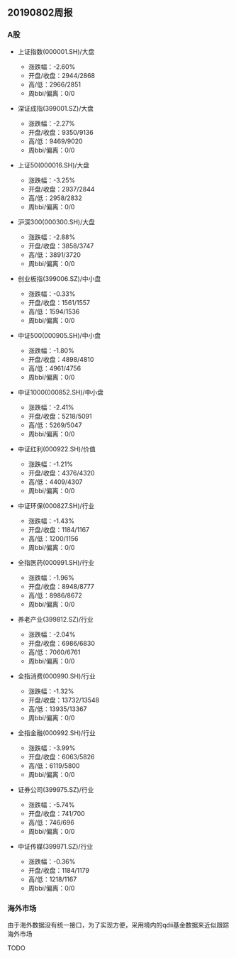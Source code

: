 ## 20190802周报
### A股


- 上证指数(000001.SH)/大盘
    - 涨跌幅：-2.60%
    - 开盘/收盘：2944/2868
    - 高/低：2966/2851
    - 周bbi/偏离：0/0

- 深证成指(399001.SZ)/大盘
    - 涨跌幅：-2.27%
    - 开盘/收盘：9350/9136
    - 高/低：9469/9020
    - 周bbi/偏离：0/0

- 上证50(000016.SH)/大盘
    - 涨跌幅：-3.25%
    - 开盘/收盘：2937/2844
    - 高/低：2958/2832
    - 周bbi/偏离：0/0

- 沪深300(000300.SH)/大盘
    - 涨跌幅：-2.88%
    - 开盘/收盘：3858/3747
    - 高/低：3891/3720
    - 周bbi/偏离：0/0

- 创业板指(399006.SZ)/中小盘
    - 涨跌幅：-0.33%
    - 开盘/收盘：1561/1557
    - 高/低：1594/1536
    - 周bbi/偏离：0/0

- 中证500(000905.SH)/中小盘
    - 涨跌幅：-1.80%
    - 开盘/收盘：4898/4810
    - 高/低：4961/4756
    - 周bbi/偏离：0/0

- 中证1000(000852.SH)/中小盘
    - 涨跌幅：-2.41%
    - 开盘/收盘：5218/5091
    - 高/低：5269/5047
    - 周bbi/偏离：0/0

- 中证红利(000922.SH)/价值
    - 涨跌幅：-1.21%
    - 开盘/收盘：4376/4320
    - 高/低：4409/4307
    - 周bbi/偏离：0/0

- 中证环保(000827.SH)/行业
    - 涨跌幅：-1.43%
    - 开盘/收盘：1184/1167
    - 高/低：1200/1156
    - 周bbi/偏离：0/0

- 全指医药(000991.SH)/行业
    - 涨跌幅：-1.96%
    - 开盘/收盘：8948/8777
    - 高/低：8986/8672
    - 周bbi/偏离：0/0

- 养老产业(399812.SZ)/行业
    - 涨跌幅：-2.04%
    - 开盘/收盘：6986/6830
    - 高/低：7060/6761
    - 周bbi/偏离：0/0

- 全指消费(000990.SH)/行业
    - 涨跌幅：-1.32%
    - 开盘/收盘：13732/13548
    - 高/低：13935/13367
    - 周bbi/偏离：0/0

- 全指金融(000992.SH)/行业
    - 涨跌幅：-3.99%
    - 开盘/收盘：6063/5826
    - 高/低：6119/5800
    - 周bbi/偏离：0/0

- 证券公司(399975.SZ)/行业
    - 涨跌幅：-5.74%
    - 开盘/收盘：741/700
    - 高/低：746/696
    - 周bbi/偏离：0/0

- 中证传媒(399971.SZ)/行业
    - 涨跌幅：-0.36%
    - 开盘/收盘：1184/1179
    - 高/低：1218/1167
    - 周bbi/偏离：0/0


### 海外市场

由于海外数据没有统一接口，为了实现方便，采用境内的qdii基金数据来近似跟踪海外市场

TODO


